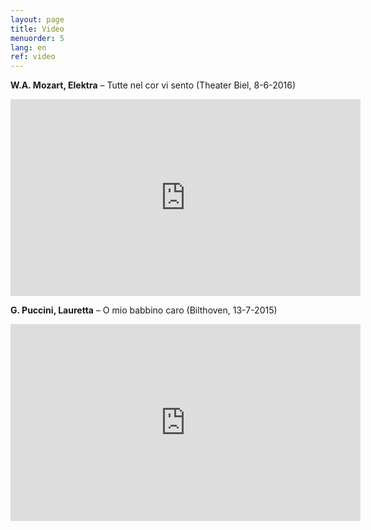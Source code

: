 ```yaml
---
layout: page
title: Video
menuorder: 5
lang: en
ref: video
---
```


**W.A. Mozart, Elektra** – Tutte nel cor vi sento   (Theater Biel, 8-6-2016)
<iframe width="560" height="315" src="https://www.youtube.com/embed/HLRQldUrmfg" frameborder="0" allowfullscreen></iframe>


**G. Puccini, Lauretta** – O mio babbino caro   (Bilthoven, 13-7-2015)
<iframe width="560" height="315" src="https://www.youtube.com/embed/grMCLi_pzxI" frameborder="0" allowfullscreen></iframe>
